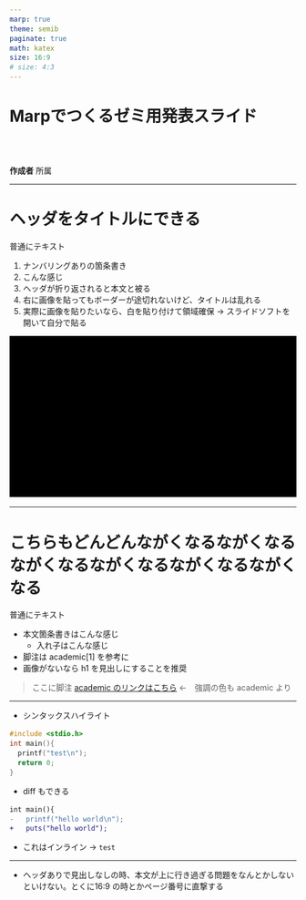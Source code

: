 ```yaml
---
marp: true
theme: semib
paginate: true
math: katex
size: 16:9
# size: 4:3
---
```


<!-- _class: lead -->
<!-- _footer: yy/mm/dd <br> ○○研究室 -->

# Marpでつくるゼミ用発表スライド

<br>
<br>

**作成者**
所属

---

<!-- _header: 見出しがどんどんながくなるながくなる -->
<!-- footer:  ○○研究室 -->
<!-- _class: hh -->

# ヘッダをタイトルにできる

普通にテキスト

1. ナンバリングありの箇条書き
1. こんな感じ
1. ヘッダが折り返されると本文と被る
1. 右に画像を貼ってもボーダーが途切れないけど、タイトルは乱れる
1. 実際に画像を貼りたいなら、白を貼り付けて領域確保 → スライドソフトを開いて自分で貼る

![bg right:20% contain](./images/black.png)

---

<!-- _header: ヘッダありでタイトルは h1 -->
<!-- _class: withheader -->
# こちらもどんどんながくなるながくなるながくなるながくなるながくなるながくなる

普通にテキスト

- 本文箇条書きはこんな感じ
  - 入れ子はこんな感じ
- 脚注は academic$[1]$ を参考に
- 画像がないなら h1 を見出しにすることを推奨

> ここに脚注 [academic のリンクはこちら](https://github.com/kaisugi/marp-theme-academic) ←　強調の色も academic より

---

- シンタックスハイライト

```c
#include <stdio.h>
int main(){
  printf("test\n");
  return 0;
}
```

- diff もできる

```diff
int main(){
-   printf("hello world\n");
+   puts("hello world"); 
```

- これはインライン → `test`

---
<!-- header: 解決済み -->
<!-- _class: withheader -->

- ヘッダありで見出しなしの時、本文が上に行き過ぎる問題をなんとかしないといけない。とくに16:9 の時とかページ番号に直撃する
